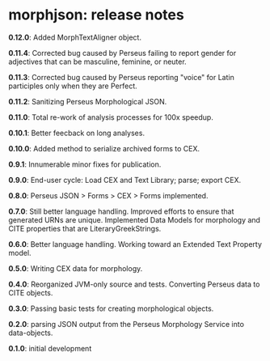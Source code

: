 # morphjson: release notes

**0.12.0**: Added MorphTextAligner object.

**0.11.4**: Corrected bug caused by Perseus failing to report gender for adjectives that can be masculine, feminine, or neuter.

**0.11.3**: Corrected bug caused by Perseus reporting "voice" for Latin participles only when they are Perfect.

**0.11.2**: Sanitizing Perseus Morphological JSON.

**0.11.0**: Total re-work of analysis processes for 100x speedup.

**0.10.1**: Better feecback on long analyses.

**0.10.0**: Added method to serialize archived forms to CEX.

**0.9.1**:  Innumerable minor fixes for publication.

**0.9.0**:  End-user cycle: Load CEX and Text Library; parse; export CEX.

**0.8.0**:  Perseus JSON > Forms > CEX > Forms implemented.

**0.7.0**:  Still better language handling. Improved efforts to ensure that generated URNs are unique. Implemented Data Models for morphology and CITE properties that are LiteraryGreekStrings.

**0.6.0**:  Better language handling. Working toward an Extended Text Property model.

**0.5.0**:  Writing CEX data for morphology.

**0.4.0**:  Reorganized JVM-only source and tests. Converting Perseus data to CITE objects.

**0.3.0**:  Passing basic tests for creating morphological objects.

**0.2.0**:  parsing JSON output from the Perseus Morphology Service into data-objects.

**0.1.0**:  initial development
